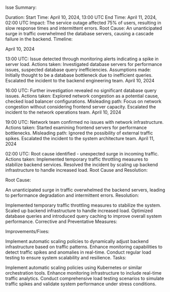 Isse Summary:

Duration: Start Time: April 10, 2024, 13:00 UTC End Time: April 11, 2024, 02:00 UTC Impact: The service outage affected 75% of users, resulting in slow response times and intermittent errors. Root Cause: An unanticipated surge in traffic overwhelmed the database servers, causing a cascade failure in the backend. Timeline:

April 10, 2024

13:00 UTC: Issue detected through monitoring alerts indicating a spike in server load. Actions taken: Investigated database servers for performance issues, suspected database query inefficiencies. Assumptions made: Initially thought to be a database bottleneck due to inefficient queries. Escalated the incident to the backend engineering team. April 10, 2024

16:00 UTC: Further investigation revealed no significant database query issues. Actions taken: Explored network congestion as a potential cause, checked load balancer configurations. Misleading path: Focus on network congestion without considering frontend server capacity. Escalated the incident to the network operations team. April 10, 2024

19:00 UTC: Network team confirmed no issues with network infrastructure. Actions taken: Started examining frontend servers for performance bottlenecks. Misleading path: Ignored the possibility of external traffic spikes. Escalated the incident to the system architecture team. April 11, 2024

02:00 UTC: Root cause identified - unexpected surge in incoming traffic. Actions taken: Implemented temporary traffic throttling measures to stabilize backend services. Resolved the incident by scaling up backend infrastructure to handle increased load. Root Cause and Resolution:

Root Cause:

An unanticipated surge in traffic overwhelmed the backend servers, leading to performance degradation and intermittent errors. Resolution:

Implemented temporary traffic throttling measures to stabilize the system. Scaled up backend infrastructure to handle increased load. Optimized database queries and introduced query caching to improve overall system performance. Corrective and Preventative Measures:

Improvements/Fixes:

Implement automatic scaling policies to dynamically adjust backend infrastructure based on traffic patterns. Enhance monitoring capabilities to detect traffic spikes and anomalies in real-time. Conduct regular load testing to ensure system scalability and resilience. Tasks:

Implement automatic scaling policies using Kubernetes or similar orchestration tools. Enhance monitoring infrastructure to include real-time traffic analytics. Conduct comprehensive load testing scenarios to simulate traffic spikes and validate system performance under stress conditions.
